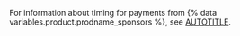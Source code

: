 For information about timing for payments from {% data variables.product.prodname_sponsors %}, see [AUTOTITLE](/free-pro-team@latest/site-policy/github-terms/github-sponsors-additional-terms#43-payment-timing).
